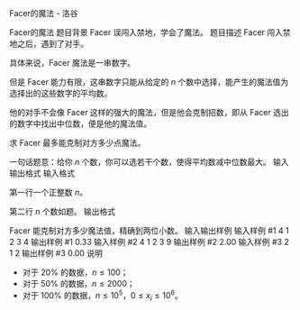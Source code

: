 



Facer的魔法 - 洛谷














Facer的魔法
题目背景
Facer 误闯入禁地，学会了魔法。
题目描述
Facer 闯入禁地之后，遇到了对手。

具体来说，Facer 魔法是一串数字。

但是 Facer 能力有限，这串数字只能从给定的 $n$ 个数中选择，能产生的魔法值为选择出的这些数字的平均数。

他的对手不会像 Facer 这样的强大的魔法，但是他会克制招数，即从 Facer 选出的数字中找出中位数，便是他的魔法值。

求 Facer 最多能克制对方多少点魔法。

一句话题意：给你 $n$ 个数，你可以选若干个数，使得平均数减中位数最大。
输入输出格式
输入格式

第一行一个正整数 $n$。

第二行 $n$ 个数如题。
输出格式

Facer 能克制对方多少魔法值，精确到两位小数。
输入输出样例
输入样例 #1
4
1 2 3 4
输出样例 #1
0.33
输入样例 #2
4
1 2 3 9
输出样例 #2
2.00
输入样例 #3
2
1 2
输出样例 #3
0.00
说明
- 对于 $20\%$ 的数据，$n \leq 100$；
- 对于 $50\%$ 的数据，$n \leq 2000$；
- 对于 $100\%$ 的数据，$n \leq 10^5$，$0 \leq x_i \leq 10^6$。






